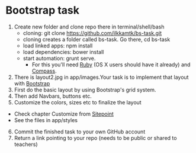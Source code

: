 # Bootstrap task
1. Create new folder and clone repo there in terminal/shell/bash
    * cloning: git clone https://github.com/ilkkamtk/bs-task.git
    * cloning creates a folder called bs-task. Go there, cd bs-task
    * load linked apps: npm install
    * load dependencies: bower install
    * start automation: grunt serve. 
      * For this you'll need [Ruby](http://rubyinstaller.org) (OS X users should have it already) and [Compass](http://compass-style.org/install/).
2. There is layout2.jpg in app/images.Your task is to implement that layout with [Bootstrap](http://www.w3schools.com/bootstrap/)
3. First do the basic layout by using Bootstrap's grid system.
4. Then add Navbars, buttons etc.
5. Customize the colors, sizes etc to finalize the layout
  * Check chapter Customize from [Sitepoint](http://www.sitepoint.com/bootstrap-sass-installation-and-customisation/)
  * See the files in app/styles
6. Commit the finished task to your own GitHub account
7. Return a link pointing to your repo (needs to be public or shared to teachers)
